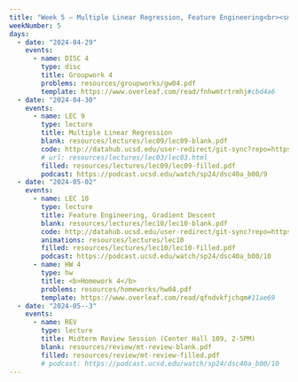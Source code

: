 ```yaml
---
title: "Week 5 – Multiple Linear Regression, Feature Engineering<br><small>📘 Read <a href='resources/notes/notes_chapter_1.pdf#page=16'>Note 1, Pages 16-17</a>.</small>"
weekNumber: 5
days:
  - date: "2024-04-29"
    events:
      - name: DISC 4
        type: disc
        title: Groupwork 4
        problems: resources/groupworks/gw04.pdf
        template: https://www.overleaf.com/read/fnhwmtrtrmhj#cbd4a6
  - date: "2024-04-30"
    events:
      - name: LEC 9
        type: lecture
        title: Multiple Linear Regression
        blank: resources/lectures/lec09/lec09-blank.pdf
        code: http://datahub.ucsd.edu/user-redirect/git-sync?repo=https://github.com/dsc-courses/dsc40a-2024-sp&subPath=lectures/lec09/lec09-code.ipynb
        # url: resources/lectures/lec03/lec03.html
        filled: resources/lectures/lec09/lec09-filled.pdf
        podcast: https://podcast.ucsd.edu/watch/sp24/dsc40a_b00/9
  - date: "2024-05-02"
    events:
      - name: LEC 10
        type: lecture
        title: Feature Engineering, Gradient Descent
        blank: resources/lectures/lec10/lec10-blank.pdf
        code: http://datahub.ucsd.edu/user-redirect/git-sync?repo=https://github.com/dsc-courses/dsc40a-2024-sp&subPath=lectures/lec10/lec10-code.ipynb
        animations: resources/lectures/lec10
        filled: resources/lectures/lec10/lec10-filled.pdf
        podcast: https://podcast.ucsd.edu/watch/sp24/dsc40a_b00/10
      - name: HW 4
        type: hw
        title: <b>Homework 4</b>
        problems: resources/homeworks/hw04.pdf
        template: https://www.overleaf.com/read/qfndvkfjchqm#11ae69
  - date: "2024-05--3"
    events:
      - name: REV
        type: lecture
        title: Midterm Review Session (Center Hall 109, 2-5PM)
        blank: resources/review/mt-review-blank.pdf
        filled: resources/review/mt-review-filled.pdf
        # podcast: https://podcast.ucsd.edu/watch/sp24/dsc40a_b00/10
---
```

